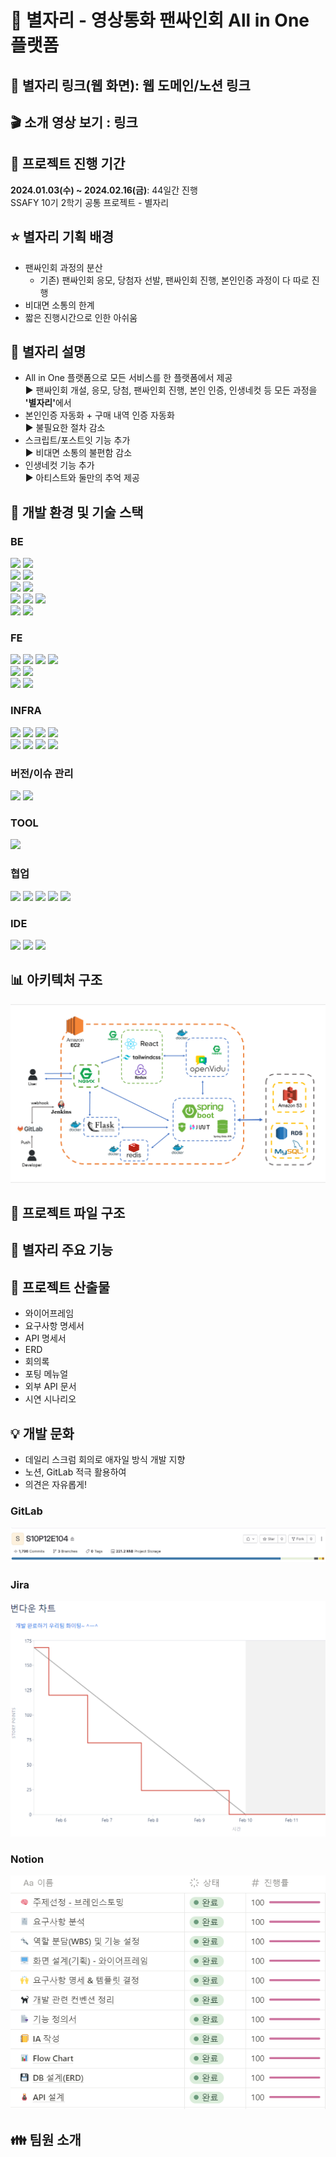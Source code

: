 # :stars: 별자리 - 영상통화 팬싸인회 All in One 플랫폼

## :link: 별자리 링크(웹 화면): 웹 도메인/노션 링크

## :clapper: 소개 영상 보기 : 링크


## :date: 프로젝트 진행 기간
<b>2024.01.03(수) ~ 2024.02.16(금)</b>: 44일간 진행 <br>
SSAFY 10기 2학기 공통 프로젝트 - 별자리

## :star: 별자리 기획 배경
- 팬싸인회 과정의 분산
    - 기존) 팬싸인회 응모, 당첨자 선발, 팬싸인회 진행, 본인인증 과정이 다 따로 진행
- 비대면 소통의 한계
- 짧은 진행시간으로 인한 아쉬움

## :star2: 별자리 설명
- All in One 플랫폼으로 모든 서비스를 한 플랫폼에서 제공<br>
     :arrow_forward: 팬싸인회 개설, 응모, 당첨, 팬싸인회 진행, 본인 인증, 인생네컷 등 모든 과정을 <b>'별자리'</b>에서
- 본인인증 자동화 + 구매 내역 인증 자동화<br>
     :arrow_forward: 불필요한 절차 감소
- 스크립트/포스트잇 기능 추가 <br>
     :arrow_forward: 비대면 소통의 불편함 감소
- 인생네컷 기능 추가 <br>
     :arrow_forward: 아티스트와 둘만의 추억 제공


## :hammer: 개발 환경 및 기술 스택
### BE
<img src="https://img.shields.io/badge/Python-3776AB?style=for-the-badge&logo=python&logoColor=white">
<img src="https://img.shields.io/badge/Java-ED8B00?style=for-the-badge&logo=openjdk&logoColor=white"><br>
<img src="https://img.shields.io/badge/springboot-6DB33F?style=for-the-badge&logo=springboot&logoColor=white">
<img src="https://img.shields.io/badge/Flask-000000?style=for-the-badge&logo=flask&logoColor=white"><br>
<img src="https://img.shields.io/badge/Hibernate-59666C?style=for-the-badge&logo=Hibernate&logoColor=white">
<img src="https://img.shields.io/badge/Gradle-02303A.svg?style=for-the-badge&logo=Gradle&logoColor=white"><br>
<img src="https://img.shields.io/badge/MySQL-005C84?style=for-the-badge&logo=mysql&logoColor=white">
<img src="https://img.shields.io/badge/redis-%23DD0031.svg?&style=for-the-badge&logo=redis&logoColor=white">
<img src="https://img.shields.io/badge/MySQL-00000F?style=for-the-badge&logo=mysql&logoColor=white"><br>
<img src="https://img.shields.io/badge/json%20web%20tokens-323330?style=for-the-badge&logo=json-web-tokens&logoColor=pink">
<img src="https://img.shields.io/badge/Spring_Security-6DB33F?style=for-the-badge&logo=Spring-Security&logoColor=white">


### FE
<img src="https://img.shields.io/badge/HTML-239120?style=for-the-badge&logo=html5&logoColor=white">
<img src="https://img.shields.io/badge/JavaScript-F7DF1E?style=for-the-badge&logo=JavaScript&logoColor=white">
<img src="https://img.shields.io/badge/CSS3-1572B6?style=for-the-badge&logo=css3&logoColor=white">
<img src="https://img.shields.io/badge/Tailwind_CSS-38B2AC?style=for-the-badge&logo=tailwind-css&logoColor=white"><br>
<img src="https://img.shields.io/badge/React-20232A?style=for-the-badge&logo=react&logoColor=61DAFB">
<img src="https://img.shields.io/badge/OpenVidu-333333?style=for-the-badge&logo=WebRTC&logoColor=white"><br>
<img src="https://img.shields.io/badge/npm-CB3837?style=for-the-badge&logo=npm&logoColor=white">
<img src="https://img.shields.io/badge/nginx-009639?style=for-the-badge&logo=nginx&logoColor=white">


### INFRA
<img src="https://img.shields.io/badge/amazonec2-FF9900?style=for-the-badge&logo=amazonec2&logoColor=white">
<img src="https://img.shields.io/badge/amazonaws-232F3E?style=for-the-badge&logo=amazonaws&logoColor=white">
<img src="https://img.shields.io/badge/amazonrds-527FFF?style=for-the-badge&logo=amazonrds&logoColor=white">
<img src="https://img.shields.io/badge/amazons3-569A31?style=for-the-badge&logo=amazons3&logoColor=white"><br>
<img src="https://img.shields.io/badge/Jenkins-D24939?style=for-the-badge&logo=Jenkins&logoColor=white">
<img src="https://img.shields.io/badge/docker-%230db7ed.svg?style=for-the-badge&logo=docker&logoColor=white">
<img src="https://img.shields.io/badge/Node.js-43853D?style=for-the-badge&logo=node.js&logoColor=white">
<img src="https://img.shields.io/badge/nginx-009639?style=for-the-badge&logo=nginx&logoColor=white">

### 버전/이슈 관리
<img src="https://img.shields.io/badge/GitLab-330F63?style=for-the-badge&logo=gitlab&logoColor=white">
<img src="https://img.shields.io/badge/GIT-E44C30?style=for-the-badge&logo=git&logoColor=white">

### TOOL
<img src="https://img.shields.io/badge/Postman-FF6C37?style=for-the-badge&logo=postman&logoColor=white">


### 협업
<img src="https://img.shields.io/badge/Mattermost-0058CC?style=for-the-badge&logo=Mattermost&logoColor=white">
<img src="https://img.shields.io/badge/Discord-7289DA?style=for-the-badge&logo=discord&logoColor=white"/>
<img src="https://img.shields.io/badge/Figma-F24E1E?style=for-the-badge&logo=figma&logoColor=white">
<img src="https://img.shields.io/badge/Notion-%23000000.svg?style=for-the-badge&logo=notion&logoColor=white">
<img src="https://img.shields.io/badge/Jira-0052CC?style=for-the-badge&logo=Jira&logoColor=white">

### IDE
<img src="https://img.shields.io/badge/IntelliJ_IDEA-000000.svg?style=for-the-badge&logo=intellij-idea&logoColor=white">
<img src="https://img.shields.io/badge/Visual_Studio_Code-0078D4?style=for-the-badge&logo=visual%20studio%20code&logoColor=white">
<img src="https://img.shields.io/badge/prettier-1A2C34?style=for-the-badge&logo=prettier&logoColor=F7BA3E">


## :bar_chart: 아키텍처 구조
![readme_files/architecture.png](./readme_files/architecture.png)
## :file_folder: 프로젝트 파일 구조

## :sparkler: 별자리 주요 기능


## :memo: 프로젝트 산출물
- 와이어프레임
- 요구사항 명세서
- API 명세서
- ERD
- 회의록
- 포팅 메뉴얼
- 외부 API 문서
- 시연 시나리오

## :bulb: 개발 문화
- 데일리 스크럼 회의로 애자일 방식 개발 지향
- 노션, GitLab 적극 활용하여 
- 의견은 자유롭게!
### GitLab
![readme_files/gitlab.png](./readme_files/gitlab.png)
### Jira
![readme_files/jira.png](./readme_files/jira.png)
### Notion
![readme_files/notion.png](./readme_files/notion.png)

## :family: 팀원 소개
